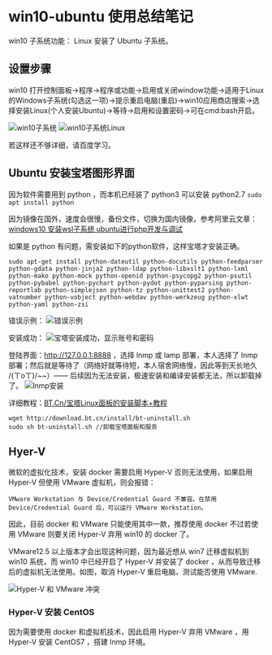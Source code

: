 # win10-ubuntu 使用总结笔记 #
win10 子系统功能： Linux 安装了 Ubuntu 子系统。

## 设置步骤 ##
win10 打开控制面板->程序->程序或功能->启用或关闭window功能->适用于Linux的Windows子系统(勾选这一项)->提示重启电脑(重启)->win10应用商店搜索->选择安装Linux(个人安装Ubuntu)->等待->启用和设置密码->可在cmd:bash开启。

![win10子系统](https://i.imgur.com/OXgbj58.png)
![win10子系统Linux](https://i.imgur.com/9LKuh8U.png)

若这样还不够详细，请百度学习。

## Ubuntu 安装宝塔图形界面 ##
因为软件需要用到 python ，而本机已经装了 python3 可以安装 python2.7 `sudo apt install python`

因为镜像在国外，速度会很慢，备份文件，切换为国内镜像，参考阿里云文章：[windows10 安装wsl子系统 ubuntu进行php开发与调试](https://yq.aliyun.com/articles/548794# "windows10 安装wsl子系统 ubuntu进行php开发与调试")

如果是 python 有问题，需安装如下的python软件，这样宝塔才安装正确。

	sudo apt-get install python-dateutil python-docutils python-feedparser python-gdata python-jinja2 python-ldap python-libxslt1 python-lxml python-mako python-mock python-openid python-psycopg2 python-psutil python-pybabel python-pychart python-pydot python-pyparsing python-reportlab python-simplejson python-tz python-unittest2 python-vatnumber python-vobject python-webdav python-werkzeug python-xlwt python-yaml python-zsi

错误示例：
![错误示例](https://i.imgur.com/h3uU0uj.png)

安装成功：
![宝塔安装成功，显示账号和密码](https://i.imgur.com/XZBsLEm.png)

登陆界面：http://127.0.0.1:8888 ，选择 lnmp 或 lamp 部署，本人选择了 lnmp 部署；然后就是等待了（网络好就等待短，本人宿舍网络慢，因此等到天长地久 /(ㄒoㄒ)/~~）—— 后续因为无法安装，极速安装和编译安装都无法，所以卸载掉了。
![lnmp安装](https://i.imgur.com/HGowgHP.png)

详细教程：[BT.Cn/宝塔Linux面板的安装脚本+教程](https://www.gigsgigscloud.com/cn/tutorials/article/bt-panel/ "BT.Cn/宝塔Linux面板的安装脚本+教程")

	wget http://download.bt.cn/install/bt-uninstall.sh
	sudo sh bt-uninstall.sh //卸载宝塔面板和服务


## Hyer-V ##
微软的虚拟化技术，安装 docker 需要启用 Hyper-V 否则无法使用，如果启用 Hyper-V 但使用 VMware 虚拟机，则会报错：

	VMware Workstation 与 Device/Credential Guard 不兼容。在禁用 Device/Credential Guard 后，可以运行 VMware Workstation。

因此，目前 docker 和 VMware 只能使用其中一款，推荐使用 docker 不过若使用 VMware 则要关闭 Hyper-V 弃用 win10 的 docker 了。

VMware12.5 以上版本才会出现这种问题，因为最近想从 win7 迁移虚拟机到 win10 系统，而 win10 中已经开启了 Hyper-V 并安装了 docker ，从而导致迁移后的虚拟机无法使用。如图，取消 Hyper-V 重启电脑，测试能否使用 VMware.

![Hyper-V 和 VMware 冲突](https://i.imgur.com/Ozo4TJI.png)

### Hyper-V 安装 CentOS ###
因为需要使用 docker 和虚拟机技术，因此启用 Hyper-V 弃用 VMware ，用Hyper-V 安装 CentOS7 ，搭建 lnmp 环境。

